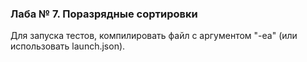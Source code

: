 ### Лаба № 7. Поразрядные сортировки
Для запуска тестов, компилировать файл с  аргументом "-ea" (или использовать launch.json).